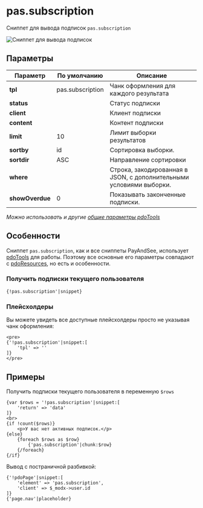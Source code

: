 # pas.subscription

Сниппет для вывода подписок `pas.subscription`

![Сниппет для вывода подписок](https://file.modx.pro/files/6/7/a/67a4c2f286f8a304b135ef555203f755.png)

## Параметры

| Параметр        | По умолчанию     | Описание                                                            |
| --------------- | ---------------- | ------------------------------------------------------------------- |
| **tpl**         | pas.subscription | Чанк оформления для каждого результата                              |
| **status**      |                  | Статус подписки                                                     |
| **client**      |                  | Клиент подписки                                                     |
| **content**     |                  | Контент подписки                                                    |
| **limit**       | 10               | Лимит выборки результатов                                           |
| **sortby**      | id               | Сортировка выборки.                                                 |
| **sortdir**     | ASC              | Направление сортировки                                              |
| **where**       |                  | Строка, закодированная в JSON, с дополнительными условиями выборки. |
| **showOverdue** | 0                | Показывать законченные подписки.                                    |

*Можно использовать и другие [общие параметры pdoTools][0104]*

## Особенности

Сниппет `pas.subscription`, как и все сниппеты PayAndSee, использует [pdoTools][0101] для работы.
Поэтому все основные его параметры совпадают с [pdoResources][010101], но есть и особенности.

### Получить подписки текущего пользователя

```fenom
{!pas.subscription'|snippet}
```

### Плейсхолдеры

Вы можете увидеть все доступные плейсхолдеры просто не указывая чанк оформления:

```fenom
<pre>
{'!pas.subscription'|snippet:[
    'tpl' => ''
]}
</pre>
```

## Примеры

Получить подписки текущего пользователя в переменную `$rows`

```fenom
{var $rows = '!pas.subscription'|snippet:[
    'return' => 'data'
]}
<br>
{if !count($rows)}
    <p>У вас нет активных подписок.</p>
{else}
    {foreach $rows as $row}
        {'pas.subscription'|chunk:$row}
    {/foreach}
{/if}
```

Вывод с постраничной разбивкой:

```fenom
{'!pdoPage'|snippet:[
    'element' => 'pas.subscription',
    'client' => $_modx->user.id
]}
{'page.nav'|placeholder}
```

[0104]: /components/01_pdoTools/04_Общие_параметры.md
[0101]: /components/01_pdoTools/
[010101]: /components/01_pdoTools/01_Сниппеты/01_pdoResources.md

